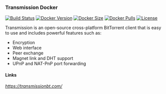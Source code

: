 [circleci_logo]: https://circleci.com/gh/stlouisn/transmission_docker.svg?style=svg
[circleci_url]: https://app.circleci.com/pipelines/github/stlouisn/transmission_docker

[docker_version_logo]: http://img.shields.io/docker/v/stlouisn/transmission/latest?arch=arm64
[docker_version_url]: https://hub.docker.com/r/stlouisn/transmission

[docker_size_logo]: http://img.shields.io/docker/image-size/stlouisn/transmission/latest
[docker_size_url]: https://hub.docker.com/r/stlouisn/transmission

[docker_pulls_logo]: https://img.shields.io/docker/pulls/stlouisn/transmission
[docker_pulls_url]: https://hub.docker.com/r/stlouisn/transmission

[license_logo]: https://img.shields.io/github/license/stlouisn/transmission_docker
[license_url]: https://github.com/stlouisn/transmission_docker/blob/main/LICENSE

### Transmission Docker

[![Build Status][circleci_logo]][circleci_url]
[![Docker Version][docker_version_logo]][docker_version_url]
[![Docker Size][docker_size_logo]][docker_size_url]
[![Docker Pulls][docker_pulls_logo]][docker_pulls_url]
[![License][license_logo]][license_url]

Transmission is an open-source cross-platform BitTorrent client that is easy to use and includes powerful features such as:

- Encryption
- Web interface
- Peer exchange
- Magnet link and DHT support
- UPnP and NAT-PnP port forwarding

#### Links

*https://transmissionbt.com/*

